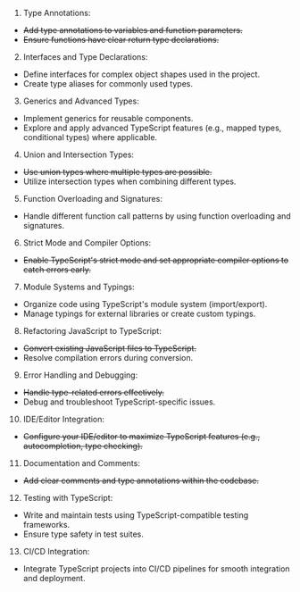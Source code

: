 1. Type Annotations:

- ~~Add type annotations to variables and function parameters.~~
- ~~Ensure functions have clear return type declarations.~~

2. Interfaces and Type Declarations:

 - Define interfaces for complex object shapes used in the project.
 - Create type aliases for commonly used types.

3. Generics and Advanced Types:
 - Implement generics for reusable components.
 - Explore and apply advanced TypeScript features (e.g., mapped types, conditional types) where applicable.

4. Union and Intersection Types:
 - ~~Use union types where multiple types are possible.~~
 - Utilize intersection types when combining different types.

5. Function Overloading and Signatures:

 - Handle different function call patterns by using function overloading and signatures.

6. Strict Mode and Compiler Options:

 - ~~Enable TypeScript's strict mode and set appropriate compiler options to catch errors early.~~

7. Module Systems and Typings:

 - Organize code using TypeScript's module system (import/export).
 - Manage typings for external libraries or create custom typings.

8. Refactoring JavaScript to TypeScript:

 - ~~Convert existing JavaScript files to TypeScript.~~
 - Resolve compilation errors during conversion.

9. Error Handling and Debugging:

- ~~Handle type-related errors effectively.~~
- Debug and troubleshoot TypeScript-specific issues.

10. IDE/Editor Integration:

 - ~~Configure your IDE/editor to maximize TypeScript features (e.g., autocompletion, type checking).~~

11. Documentation and Comments:

 - ~~Add clear comments and type annotations within the codebase.~~

12. Testing with TypeScript:

- Write and maintain tests using TypeScript-compatible testing frameworks.
- Ensure type safety in test suites.

13. CI/CD Integration:

- Integrate TypeScript projects into CI/CD pipelines for smooth integration and deployment.